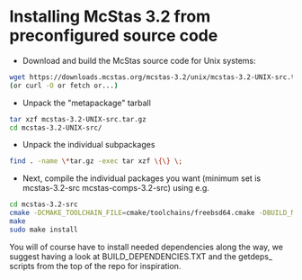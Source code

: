 # Installing McStas 3.2 from preconfigured source code

* Download and build the McStas source code for Unix systems:
```bash
wget https://downloads.mcstas.org/mcstas-3.2/unix/mcstas-3.2-UNIX-src.tar.gz
(or curl -O or fetch or...)
```
* Unpack the "metapackage" tarball
```bash
tar xzf mcstas-3.2-UNIX-src.tar.gz
cd mcstas-3.2-UNIX-src/
```
* Unpack the individual subpackages
```bash
find . -name \*tar.gz -exec tar xzf \{\} \;
```
* Next, compile the individual packages you want (minimum set is mcstas-3.2-src mcstas-comps-3.2-src) using e.g.
```bash
cd mcstas-3.2-src
cmake -DCMAKE_TOOLCHAIN_FILE=cmake/toolchains/freebsd64.cmake -DBUILD_MCSTAS=1
make
sudo make install
```

You will of course have to install needed dependencies along the way, we suggest having a look at BUILD_DEPENDENCIES.TXT and the getdeps_ scripts from the top of the repo for inspiration.

